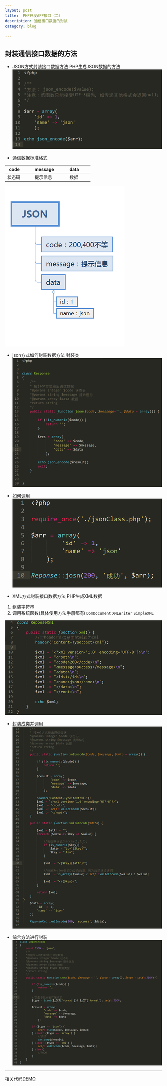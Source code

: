 ```yaml
--- 
layout: post 
title:  PHP开发APP接口（二）
description: 通信接口数据的封装
category: blog 

---
```


## 封装通信接口数据的方法

* JSON方式封装接口数据方法
 PHP生成JSON数据的方法
 ![php-api4](/images/phpApi/php-api4.png)

* 通信数据标准格式
 
 |code&emsp;&emsp;|message&emsp;&emsp;   |data &emsp;&emsp; |
 |---|---|---|
 |状态码 &emsp;&emsp; |提示信息 &emsp;&emsp;  |数据&emsp;&emsp; |

![php-api5](/images/phpApi/php-api5.png)

* json方式如何封装数据方法
 封装类
 ![php-api6](/images/phpApi/php-api6.png)

* 如何调用
 ![php-api7](/images/phpApi/php-api7.png)

* XML方式封装接口数据方法
 PHP生成XML数据
 1. 组装字符串
 2. 调用系统函数(具体使用方法手册都有)
 <code>DomDocument</code>
 <code>XMLWriter</code>
 <code>SimpleXML</code>

 ![php-api8](/images/phpApi/php-api8.png)

* 封装成类并调用
 ![php-api9](/images/phpApi/php-api9.png)

* 综合方法进行封装
 ![php-api10](/images/phpApi/php-api10.png)

---

相关代码[DEMO]()
